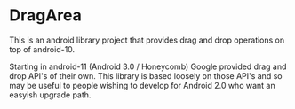 # DragArea

This is an android library project that provides drag and drop operations
on top of android-10.

Starting in android-11 (Android 3.0 / Honeycomb) Google provided drag and
drop API's of their own. This library is based loosely on those API's
and so may be useful to people wishing to develop for Android 2.0 who
want an easyish upgrade path.
